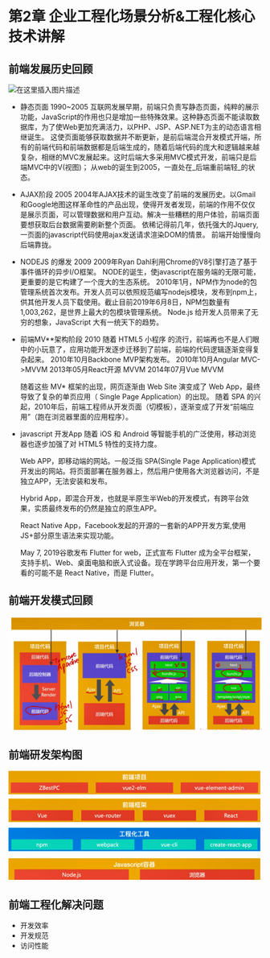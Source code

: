 # 第2章  企业工程化场景分析&工程化核心技术讲解
## 前端发展历史回顾
![在这里插入图片描述](https://segmentfault.com/img/remote/1460000019650483?w=1830&h=504)

- 静态页面 1990~2005
  互联网发展早期，前端只负责写静态页面，纯粹的展示功能，JavaScript的作用也只是增加一些特殊效果。这种静态页面不能读取数据库，为了使Web更加充满活力，以PHP、JSP、ASP.NET为主的动态语言相继诞生。
  这使页面能够获取数据并不断更新，是前后端混合开发模式开端，所有的前端代码和前端数据都是后端生成的，随着后端代码的庞大和逻辑越来越复杂，相继的MVC发展起来。这时后端大多采用MVC模式开发，前端只是后端MVC中的V(视图)；
  从web的诞生到2005，一直处在_后端重前端轻_的状态。


- AJAX阶段 2005
  2004年AJAX技术的诞生改变了前端的发展历史。以Gmail和Google地图这样革命性的产品出现，使得开发者发现，前端的作用不仅仅是展示页面，可以管理数据和用户互动。解决一些糟糕的用户体验，前端页面要想获取后台数据需要刷新整个页面。
  依稀记得前几年，依托强大的Jquery,一页面的javascript代码使用ajax发送请求渲染DOM的情景。
  前端开始慢慢向后端靠拢。


- NODEJS 的爆发 2009
  2009年Ryan Dahl利用Chrome的V8引擎打造了基于事件循环的异步I/O框架。
  NODE的诞生，使javascript在服务端的无限可能，更重要的是它构建了一个庞大的生态系统。
  2010年1月，NPM作为node的包管理系统首次发布。开发人员可以依照规范编写nodejs模块，发布到npm上，供其他开发人员下载使用。截止目前2019年6月8日，NPM包数量有1,003,262，是世界上最大的包模块管理系统。
  Node.js 给开发人员带来了无穷的想象，JavaScript 大有一统天下的趋势。


- 前端MV**架构阶段 2010
  随着 HTML5 小程序 的流行，前端再也不是人们眼中的小玩意了，应用功能开发逐步迁移到了前端，前端的代码逻辑逐渐变得复杂起来。
  2010年10月Backbone MVP架构发布。
  2010年10月Angular MVC->MVVM
  2013年05月React开源 MVVM
  2014年07月Vue MVVM

  随着这些 MV* 框架的出现，网页逐渐由 Web Site 演变成了 Web App，最终导致了复杂的单页应用（ Single Page Application）的出现。
  随着 SPA 的兴起，2010年后，前端工程师从开发页面（切模板），逐渐变成了开发“前端应用”（跑在浏览器里面的应用程序）。


- javascript 开发App
  随着 iOS 和 Android 等智能手机的广泛使用，移动浏览器也逐步加强了对 HTML5 特性的支持力度。

  Web APP，即移动端的网站。一般泛指 SPA(Single Page Application)模式开发出的网站。将页面部署在服务器上，然后用户使用各大浏览器访问，不是独立APP，无法安装和发布。

  Hybrid App，即混合开发，也就是半原生半Web的开发模式，有跨平台效果，实质最终发布的仍然是独立的原生APP。

  React Native App，Facebook发起的开源的一套新的APP开发方案,使用JS+部分原生语法来实现功能。

  May 7, 2019谷歌发布 Flutter for web，正式宣布 Flutter 成为全平台框架，支持手机、Web、桌面电脑和嵌入式设备。现在学跨平台应用开发，第一个要看的可能不是 React Native，而是 Flutter。

## 前端开发模式回顾

![](./images/en1.png)

## 前端研发架构图

![](./images/en2.png)

## 前端工程化解决问题

- 开发效率 
- 开发规范
- 访问性能